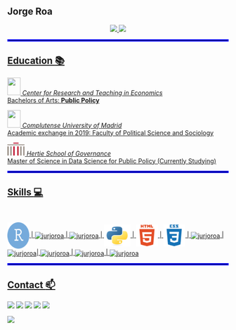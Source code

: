 
## Jorge Roa 


<div align="center">
  <a href="https://github.com/jurjoroa">
        <img height="160em" 
  src="https://github-readme-stats.vercel.app/api/top-langs/?username=jurjoroa&theme=prussian&show_icons=true&hide_border=true&layout=compact"/>
   <img height="160em"
  src="https://github-readme-streak-stats.herokuapp.com/?user=jurjoroa&theme=prussian&hide_border=true"/>
</div>
  
<hr style="border:2px solid blue">

## Education :books:

<img height="40" width="30"
  src="https://upload.wikimedia.org/wikipedia/commons/f/f5/Logo_CIDE.png"/>
*Center for Research and Teaching in Economics*<br>
Bachelors of Arts: **Public Policy** 

<img height="40" width="30"
  src="https://www.estudiaradistancia.es/logos/original/logo-universidad-complutense-de-madrid.png"/>
*Complutense University of Madrid*<br>
Academic exchange in 2019: Faculty of Political Science and Sociology

<img height="30" width="40"
  src="figs/hertie.png">
*Hertie School of Governance*<br>
Master of Science in Data Science for Public Policy (Currently Studying)


</div>

</div>
  
<hr style="border:2px solid blue">

## Skills :computer:
<div> 

<div style="display: inline_block"><br>

  <img align="center" alt="jurjoroa" height="60" width="50" src="https://raw.githubusercontent.com/devicons/devicon/master/icons/rstudio/rstudio-plain.svg"> | 
   <img align="center" alt="jurjoroa" height="50" width="50" src="https://comunidadbioinfo.github.io/cdsb2021_workflows/img/shiny_1.png"> | 
     <img align="center" alt="jurjoroa" height="40" width="170" src="https://quarto.org/quarto.png"> | 
  <img align="center" alt="jurjoroa" height="50" width="60" src="https://raw.githubusercontent.com/devicons/devicon/master/icons/python/python-original.svg"> | 
      <img align="center" alt="jurjoroa" height="50" width="50" src="https://raw.githubusercontent.com/devicons/devicon/master/icons/html5/html5-plain-wordmark.svg"> | 
    <img align="center" alt="jurjoroa" height="50" width="50" src="https://raw.githubusercontent.com/devicons/devicon/master/icons/css3/css3-plain-wordmark.svg"> | 
   <img align="center" alt="jurjoroa" height="50" width="50" src="https://cdn.icon-icons.com/icons2/2107/PNG/512/file_type_stata_icon_130148.png"> | 
  <img align="center" alt="jurjoroa" height="50" width="50" src="https://img.icons8.com/color/452/tableau-software.png">| 
    <img align="center" alt="jurjoroa" height="50" width="50" src="https://cdn.overleaf.com/img/ol-brand/overleaf_og_logo.png"> | 
    <img align="center" alt="jurjoroa" height="50" width="50" src="https://www.aeroterra.com/content/dam/esrisites/en-us/common/icons/product-logos/ArcGIS-Pro.png"> | 
    <img align="center" alt="jurjoroa" height="50" width="50" src="https://upload.wikimedia.org/wikipedia/commons/thumb/5/5f/Microsoft_Office_logo_%282019%E2%80%93present%29.svg/480px-Microsoft_Office_logo_%282019%E2%80%93present%29.svg.png"> 

    
    
  
</div>
  
<hr style="border:2px solid blue">
  
## Contact :mailbox:
<div> 

  <a href="https://twitter.com/JorgeRoaC"><img src="https://img.shields.io/badge/Twitter-1DA1F2?style=for-the-badge&logo=twitter&logoColor=white" target="_blank"></a>
  <a href="https://instagram.com/jurjoroa"><img src="https://img.shields.io/badge/-Instagram-%23E4405F?style=for-the-badge&logo=instagram&logoColor=white" target="_blank"></a>
   <a href="https://www.linkedin.com/in/jorge-roac/" target="_blank"><img src="https://img.shields.io/badge/-LinkedIn-%230077B5?style=for-the-badge&logo=linkedin&logoColor=white" target="_blank"></a> 
  <a href = "mailto:jurjoo@gmail.com"><img src="https://img.shields.io/badge/-Gmail-%23333?style=for-the-badge&logo=gmail&logoColor=white" target="_blank"></a>
    <a href="https://orcid.org/0000-0002-3972-9793" target="_blank"><img src="https://img.shields.io/badge/orcid-A6CE39?style=for-the-badge&logo=orcid&logoColor=white"></a> 
 

</div>

<a href="https://visitcount.itsvg.in">
  <img height = 20px, src="https://visitcount.itsvg.in/api?id=jurjoroa&label=Profile%20Views&color=1&icon=5&pretty=false" />
</a>
